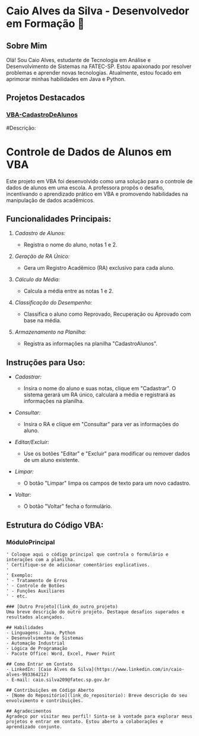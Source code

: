 # Caio Alves da Silva - Desenvolvedor em Formação 🚀

## Sobre Mim
Olá! Sou Caio Alves, estudante de Tecnologia em Análise e Desenvolvimento de Sistemas na FATEC-SP. Estou apaixonado por resolver problemas e aprender novas tecnologias. Atualmente, estou focado em aprimorar minhas habilidades em Java e Python.

## Projetos Destacados
### [VBA-CadastroDeAlunos](https://github.com/CaioBusinessLevel/VBA) 
#Descrição:
# Controle de Dados de Alunos em VBA

Este projeto em VBA foi desenvolvido como uma solução para o controle de dados de alunos em uma escola. A professora propôs o desafio, incentivando o aprendizado prático em VBA e promovendo habilidades na manipulação de dados acadêmicos.

## Funcionalidades Principais:

1. *Cadastro de Alunos:*
   - Registra o nome do aluno, notas 1 e 2.

2. *Geração de RA Único:*
   - Gera um Registro Acadêmico (RA) exclusivo para cada aluno.

3. *Cálculo da Média:*
   - Calcula a média entre as notas 1 e 2.

4. *Classificação do Desempenho:*
   - Classifica o aluno como Reprovado, Recuperação ou Aprovado com base na média.

5. *Armazenamento na Planilha:*
   - Registra as informações na planilha "CadastroAlunos".

## Instruções para Uso:

- *Cadastrar:*
  - Insira o nome do aluno e suas notas, clique em "Cadastrar". O sistema gerará um RA único, calculará a média e registrará as informações na planilha.

- *Consultar:*
  - Insira o RA e clique em "Consultar" para ver as informações do aluno.

- *Editar/Excluir:*
  - Use os botões "Editar" e "Excluir" para modificar ou remover dados de um aluno existente.

- *Limpar:*
  - O botão "Limpar" limpa os campos de texto para um novo cadastro.

- *Voltar:*
  - O botão "Voltar" fecha o formulário.

## Estrutura do Código VBA:


### MóduloPrincipal

```vba
' Coloque aqui o código principal que controla o formulário e interações com a planilha.
' Certifique-se de adicionar comentários explicativos.
'
' Exemplo:
' - Tratamento de Erros
' - Controle de Botões
' - Funções Auxiliares
' - etc.

### [Outro Projeto](link_do_outro_projeto)
Uma breve descrição do outro projeto. Destaque desafios superados e resultados alcançados.

## Habilidades
- Linguagens: Java, Python
- Desenvolvimento de Sistemas
- Automação Industrial
- Lógica de Programação
- Pacote Office: Word, Excel, Power Point

## Como Entrar em Contato
- LinkedIn: [Caio Alves da Silva](https://www.linkedin.com/in/caio-alves-993364212)
- E-mail: caio.silva209@fatec.sp.gov.br

## Contribuições em Código Aberto
- [Nome do Repositório](link_do_repositorio): Breve descrição do seu envolvimento e contribuições.

## Agradecimentos
Agradeço por visitar meu perfil! Sinta-se à vontade para explorar meus projetos e entrar em contato. Estou aberto a colaborações e aprendizado conjunto.
